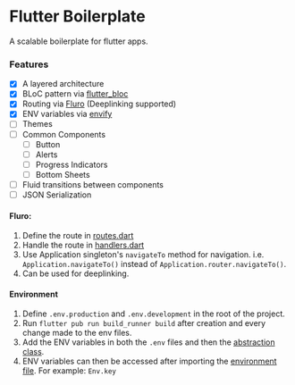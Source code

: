 # Flutter Boilerplate

A scalable boilerplate for flutter apps.

### Features

- [x] A layered architecture
- [x] BLoC pattern via [flutter_bloc](https://pub.dev/packages/flutter_bloc)
- [x] Routing via [Fluro](https://pub.dev/packages/fluro) (Deeplinking supported)
- [x] ENV variables via [envify](https://pub.dev/packages/envify)
- [ ] Themes
- [ ] Common Components
  - [ ] Button
  - [ ] Alerts
  - [ ] Progress Indicators
  - [ ] Bottom Sheets
- [ ] Fluid transitions between components
- [ ] JSON Serialization

#### Fluro:

1. Define the route in [routes.dart](lib/config/routes/routes.dart)
2. Handle the route in [handlers.dart](lib/config/routes/route_handlers.dart)
3. Use Application singleton's `navigateTo` method for navigation.
   i.e. `Application.navigateTo()` instead of `Application.router.navigateTo()`.
4. Can be used for deeplinking.

#### Environment

1. Define `.env.production` and `.env.development` in the root of the project.
2. Run `flutter pub run build_runner build` after creation and every change made to the env files.
3. Add the ENV variables in both the `.env` files and then the [abstraction class](lib/config/environment.dart).
4. ENV variables can then be accessed after importing the [environment file](lib/config/environment.dart).
   For example: `Env.key`
